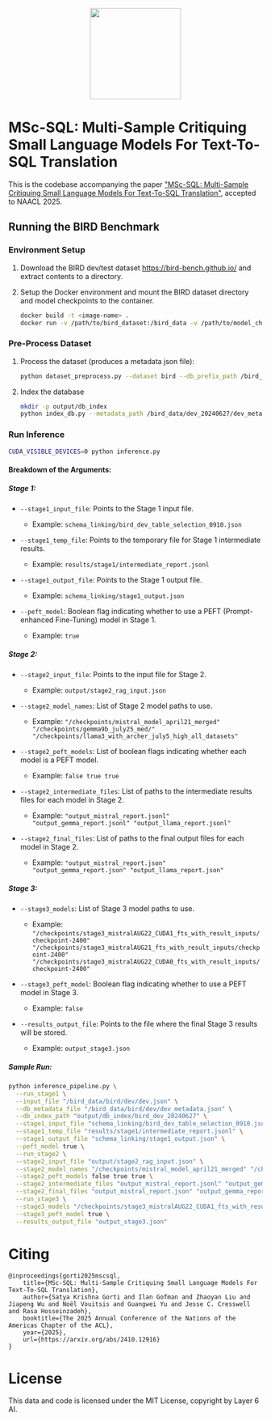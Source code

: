 <p align="center">
<a href="https://layer6.ai/"><img src="https://github.com/layer6ai-labs/DropoutNet/blob/master/logs/logobox.jpg" width="180"></a>
</p>

# MSc-SQL: Multi-Sample Critiquing Small Language Models For Text-To-SQL Translation

This is the codebase accompanying the paper ["MSc-SQL: Multi-Sample Critiquing Small Language Models For Text-To-SQL Translation"](https://arxiv.org/abs/2410.12916), accepted to NAACL 2025.


## Running the BIRD Benchmark

### Environment Setup


1. Download the BIRD dev/test dataset https://bird-bench.github.io/ and extract contents to a directory. 

2. Setup the Docker environment and mount the BIRD dataset directory and model checkpoints to the container.

    ```sh
    docker build -t <image-name> .
    docker run -v /path/to/bird_dataset:/bird_data -v /path/to/model_checkpoints:/checkpoints <image-name>
    ```

### Pre-Process Dataset

1. Process the dataset (produces a metadata json file): 
    ```sh
    python dataset_preprocess.py --dataset bird --db_prefix_path /bird_data/dev_20240627/dev_databases --tables_json_path /bird_data/dev_20240627/dev_tables.json --out_metadata_path /bird_data/dev_20240627/dev_metadata.json
    ```

2. Index the database

    ```sh
    mkdir -p output/db_index
    python index_db.py --metadata_path /bird_data/dev_20240627/dev_metadata.json --save_path output/db_index/bird_dev_20240627
    ```

### Run Inference

  ```sh
  CUDA_VISIBLE_DEVICES=0 python inference.py
  ```


#### Breakdown of the Arguments:

##### **Stage 1**:
- `--stage1_input_file`: Points to the Stage 1 input file.
  - Example: `schema_linking/bird_dev_table_selection_0910.json`
  
- `--stage1_temp_file`: Points to the temporary file for Stage 1 intermediate results.
  - Example: `results/stage1/intermediate_report.jsonl`
  
- `--stage1_output_file`: Points to the Stage 1 output file.
  - Example: `schema_linking/stage1_output.json`
  
- `--peft_model`: Boolean flag indicating whether to use a PEFT (Prompt-enhanced Fine-Tuning) model in Stage 1.
  - Example: `true`

##### **Stage 2**:
- `--stage2_input_file`: Points to the input file for Stage 2.
  - Example: `output/stage2_rag_input.json`
  
- `--stage2_model_names`: List of Stage 2 model paths to use.
  - Example: `"/checkpoints/mistral_model_april21_merged" "/checkpoints/gemma9b_july25_med/" "/checkpoints/llama3_with_archer_july5_high_all_datasets"`
  
- `--stage2_peft_models`: List of boolean flags indicating whether each model is a PEFT model.
  - Example: `false true true`
  
- `--stage2_intermediate_files`: List of paths to the intermediate results files for each model in Stage 2.
  - Example: `"output_mistral_report.jsonl" "output_gemma_report.jsonl" "output_llama_report.jsonl"`
  
- `--stage2_final_files`: List of paths to the final output files for each model in Stage 2.
  - Example: `"output_mistral_report.json" "output_gemma_report.json" "output_llama_report.json"`

##### **Stage 3**:
- `--stage3_models`: List of Stage 3 model paths to use.
  - Example: `"/checkpoints/stage3_mistralAUG22_CUDA1_fts_with_result_inputs/checkpoint-2400" "/checkpoints/stage3_mistralAUG21_fts_with_result_inputs/checkpoint-2400" "/checkpoints/stage3_mistralAUG22_CUDA0_fts_with_result_inputs/checkpoint-2400"`
  
- `--stage3_peft_model`: Boolean flag indicating whether to use a PEFT model in Stage 3.
  - Example: `false`
  
- `--results_output_file`: Points to the file where the final Stage 3 results will be stored.
  - Example: `output_stage3.json`

##### Sample Run:

```sh
python inference_pipeline.py \
  --run_stage1 \
  --input_file "/bird_data/bird/dev/dev.json" \
  --db_metadata_file "/bird_data/bird/dev/dev_metadata.json" \
  --db_index_path "output/db_index/bird_dev_20240627" \
  --stage1_input_file "schema_linking/bird_dev_table_selection_0910.json" \
  --stage1_temp_file "results/stage1/intermediate_report.jsonl" \
  --stage1_output_file "schema_linking/stage1_output.json" \
  --peft_model true \
  --run_stage2 \
  --stage2_input_file "output/stage2_rag_input.json" \
  --stage2_model_names "/checkpoints/mistral_model_april21_merged" "/checkpoints/gemma9b_july25_med/" "/checkpoints/llama3_with_archer_july5_high_all_datasets" \
  --stage2_peft_models false true true \
  --stage2_intermediate_files "output_mistral_report.jsonl" "output_gemma_report.jsonl" "output_llama_report.jsonl" \
  --stage2_final_files "output_mistral_report.json" "output_gemma_report.json" "output_llama_report.json" \
  --run_stage3 \
  --stage3_models "/checkpoints/stage3_mistralAUG22_CUDA1_fts_with_result_inputs/checkpoint-2400" "/checkpoints/stage3_mistralAUG21_fts_with_result_inputs/checkpoint-2400" "/checkpoints/stage3_mistralAUG22_CUDA0_fts_with_result_inputs/checkpoint-2400" \
  --stage3_peft_model true \
  --results_output_file "output_stage3.json"
```

# Citing

    @inproceedings{gorti2025mscsql,
        title={MSc-SQL: Multi-Sample Critiquing Small Language Models For Text-To-SQL Translation}, 
        author={Satya Krishna Gorti and Ilan Gofman and Zhaoyan Liu and Jiapeng Wu and Noël Vouitsis and Guangwei Yu and Jesse C. Cresswell and Rasa Hosseinzadeh},
        booktitle={The 2025 Annual Conference of the Nations of the Americas Chapter of the ACL},
        year={2025},
        url={https://arxiv.org/abs/2410.12916}
    }

# License
This data and code is licensed under the MIT License, copyright by Layer 6 AI.

